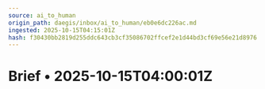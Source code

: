 ```yaml
---
source: ai_to_human
origin_path: daegis/inbox/ai_to_human/eb0e6dc226ac.md
ingested: 2025-10-15T04:15:01Z
hash: f30430bb2819d255ddc643cb3cf35086702ffcef2e1d44bd3cf69e56e21d8976
---
```

# Brief • 2025-10-15T04:00:01Z

